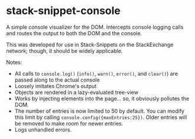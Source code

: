 # stack-snippet-console
A simple console visualizer for the DOM. Intercepts console logging calls and routes the output to both the DOM and the console.

This was developed for use in Stack-Snippets on the StackExchange network; though, it should be widely applicable.

Notes:
- All calls to `console.log()` (`info()`, `warn()`, `error()`, and `clear()`)  are passed along to the actual console
- Loosely imitates Chrome's output
- Objects are rendered in a lazy-evaluated tree-view
- Works by injecting elements into the page... so, it obviously pollutes the DOM.
- The number of entries is now limited to 50 by default. You can modify this limit by calling `console.config({maxEntries:25})`. Older entries will be removed to make room for newer entries.
- Logs unhandled errors.